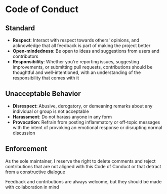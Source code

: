 # Code of Conduct

## Standard

- **Respect**: Interact with respect towards others' opinions, and acknowledge that all feedback is part of making the project better
- **Open-mindedness**: Be open to ideas and suggestions from users and contributors
- **Responsibility**: Whether you're reporting issues, suggesting improvements, or submitting pull requests, contributions should be thoughtful and well-intentioned, with an understanding of the responsibility that comes with it

## Unacceptable Behavior

- **Disrespect**: Abusive, derogatory, or demeaning remarks about any individual or group is not acceptable
- **Harassment**: Do not harass anyone in any form
- **Provocation**: Refrain from posting inflammatory or off-topic messages with the intent of provoking an emotional response or disrupting normal discussion

## Enforcement

As the sole maintainer, I reserve the right to delete comments and reject contributions that are not aligned with this Code of Conduct or that detract from a constructive dialogue

Feedback and contributions are always welcome, but they should be made with collaboration in mind